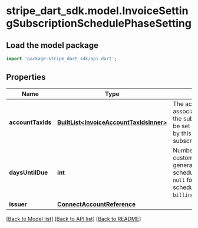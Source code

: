 # stripe_dart_sdk.model.InvoiceSettingSubscriptionSchedulePhaseSetting

## Load the model package
```dart
import 'package:stripe_dart_sdk/api.dart';
```

## Properties
Name | Type | Description | Notes
------------ | ------------- | ------------- | -------------
**accountTaxIds** | [**BuiltList&lt;InvoiceAccountTaxIdsInner&gt;**](InvoiceAccountTaxIdsInner.md) | The account tax IDs associated with this phase of the subscription schedule. Will be set on invoices generated by this phase of the subscription schedule. | [optional] 
**daysUntilDue** | **int** | Number of days within which a customer must pay invoices generated by this subscription schedule. This value will be `null` for subscription schedules where `billing=charge_automatically`. | [optional] 
**issuer** | [**ConnectAccountReference**](ConnectAccountReference.md) |  | [optional] 

[[Back to Model list]](../README.md#documentation-for-models) [[Back to API list]](../README.md#documentation-for-api-endpoints) [[Back to README]](../README.md)


